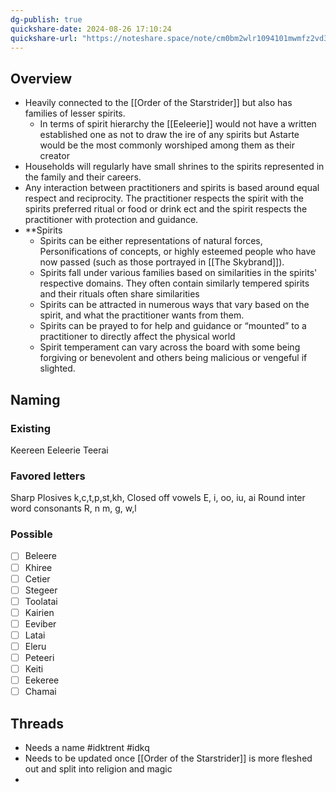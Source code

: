 ```yaml
---
dg-publish: true
quickshare-date: 2024-08-26 17:10:24
quickshare-url: "https://noteshare.space/note/cm0bm2wlr1094101mwmfz2vd33#Lhg4igYrBzask/SpgA8haiZm88cT8gZqmAUNqjO/DmM"
---
```

## Overview
- Heavily connected to the [[Order of the Starstrider]] but also has families of lesser spirits.
	- In terms of spirit hierarchy the [[Eeleerie]] would not have a written established one as not to draw the ire of any spirits but Astarte would be the most commonly worshiped among them as their creator
- Households will regularly have small shrines to the spirits represented in the family and their careers. 
- Any interaction between practitioners and spirits is based around equal respect and reciprocity. The practitioner respects the spirit with the spirits preferred ritual or food or drink ect and the spirit respects the practitioner with protection and guidance. 
- **Spirits
	- Spirits can be either representations of natural forces, Personifications of concepts, or highly esteemed people who have now passed (such as those portrayed in [[The Skybrand]]). 
	- Spirits fall under various families based on similarities in the spirits' respective domains. They often contain similarly tempered spirits and their rituals often share similarities
	- Spirits can be attracted in numerous ways that vary based on the spirit, and what the practitioner wants from them. 
	- Spirits can be prayed to for help and guidance or “mounted” to a practitioner to directly affect the physical world
	- Spirit temperament can vary across the board with some being forgiving or benevolent and others being malicious or vengeful if slighted.

## Naming
### Existing 
Keereen
Eeleerie
Teerai
### Favored letters
Sharp Plosives
k,c,t,p,st,kh, 
Closed off vowels
E, i, oo, iu, ai
Round inter word consonants
R, n m, g, w,l
### Possible
- [ ] Beleere
- [ ] Khiree
- [ ] Cetier
- [ ] Stegeer
- [ ] Toolatai
- [ ] Kairien
- [ ] Eeviber
- [ ] Latai
- [ ] Eleru
- [ ] Peteeri
- [ ] Keiti
- [ ] Eekeree
- [ ] Chamai

## Threads
- Needs a name #idktrent #idkq 
- Needs to be updated once [[Order of the Starstrider]] is more fleshed out and split into religion and magic
- 